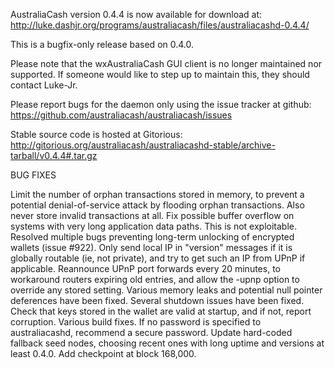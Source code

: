AustraliaCash version 0.4.4 is now available for download at:
http://luke.dashjr.org/programs/australiacash/files/australiacashd-0.4.4/

This is a bugfix-only release based on 0.4.0.

Please note that the wxAustraliaCash GUI client is no longer maintained nor supported. If someone would like to step up to maintain this, they should contact Luke-Jr.

Please report bugs for the daemon only using the issue tracker at github:
https://github.com/australiacash/australiacash/issues

Stable source code is hosted at Gitorious:
http://gitorious.org/australiacash/australiacashd-stable/archive-tarball/v0.4.4#.tar.gz

BUG FIXES

Limit the number of orphan transactions stored in memory, to prevent a potential denial-of-service attack by flooding orphan transactions. Also never store invalid transactions at all.
Fix possible buffer overflow on systems with very long application data paths. This is not exploitable.
Resolved multiple bugs preventing long-term unlocking of encrypted wallets (issue #922).
Only send local IP in "version" messages if it is globally routable (ie, not private), and try to get such an IP from UPnP if applicable.
Reannounce UPnP port forwards every 20 minutes, to workaround routers expiring old entries, and allow the -upnp option to override any stored setting.
Various memory leaks and potential null pointer deferences have been
fixed.
Several shutdown issues have been fixed.
Check that keys stored in the wallet are valid at startup, and if not,
report corruption.
Various build fixes.
If no password is specified to australiacashd, recommend a secure password.
Update hard-coded fallback seed nodes, choosing recent ones with long uptime and versions at least 0.4.0.
Add checkpoint at block 168,000.


